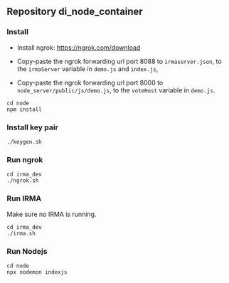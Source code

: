 ## Repository di_node_container

### Install

- Install ngrok: https://ngrok.com/download

- Copy-paste the ngrok forwarding url port 8088 to `irmaserver.json`, to the `irmaServer` variable in `demo.js` and `index.js`,
- Copy-paste the ngrok forwarding url port 8000 to `node_server/public/js/demo.js`, to the `voteHost` variable in `demo.js`.


```shell
cd node
npm install
```

### Install key pair

```shell
./keygen.sh
```

### Run ngrok

```shell
cd irma_dev
./ngrok.sh
```

### Run IRMA

Make sure no IRMA is running.

```shell
cd irma_dev
./irma.sh
```

### Run Nodejs

```shell
cd node
npx nodemon indexjs
```
